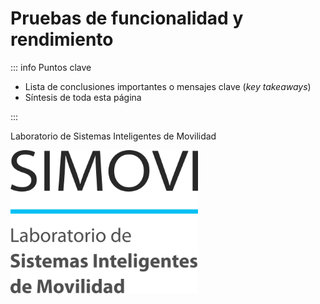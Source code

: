 # Pruebas de funcionalidad y rendimiento

::: info Puntos clave

- Lista de conclusiones importantes o mensajes clave (_key takeaways_)
- Síntesis de toda esta página

:::

Laboratorio de Sistemas Inteligentes de Movilidad

<img src="../images/simovi.png" alt="Laboratorio de Sistemas Inteligentes de Movilidad" width="300"/>
